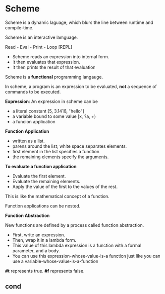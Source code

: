 # Scheme #

Scheme is a dynamic laguage, which blurs the line between runtime and compile-time.

Scheme is an interactive lamguage.

Read - Eval - Print - Loop [REPL]
* Scheme reads an expression into internal form.
* It then evaluates that expression.
* It then prints the result of that evaluation

Scheme is a __functional__ programming langauge.

In scheme, a program is an expression to be evaluated, __not__ a sequence of commands to be executed.

__Expression__: An expression in scheme can be 
* a literal constant [5, 3.1416, "hello"]
* a variable bound to some value [x, ?a, +)
* a funcion application

__Function Application__
* written as a list.
* parens around the list; white space separates elements.
* first element in the list specifies a function.
* the remaining elements specify the arguments.

__To evaluate a function application__
* Evaluate the first element.
* Evaluate the remaining elements.
* Apply the value of the first to the values of the rest.

This is like the mathematical concept of a function.

Function applications can be nested.

__Function Abstraction__

New functions are defined by a process called function abstraction.

* First, write an expression.
* Then, wrap it in a lambda form.
* This value of this lambda expression is a function with a formal parameter, and a body.
* You can use this expression-whose-value-is-a function just like you can use a variable-whose-value-is-a-function

__#t__ represents true.
__#f__ represents false.

## cond ##

